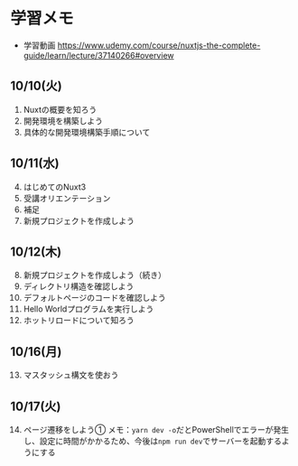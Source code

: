 # 学習メモ
- 学習動画
https://www.udemy.com/course/nuxtjs-the-complete-guide/learn/lecture/37140266#overview

## 10/10(火)
1. Nuxtの概要を知ろう
2. 開発環境を構築しよう
3. 具体的な開発環境構築手順について

## 10/11(水)
4. はじめてのNuxt3
5. 受講オリエンテーション
6. 補足
8. 新規プロジェクトを作成しよう

## 10/12(木)
8. 新規プロジェクトを作成しよう（続き）
9. ディレクトリ構造を確認しよう
10. デフォルトページのコードを確認しよう
11. Hello Worldプログラムを実行しよう
12. ホットリロードについて知ろう

## 10/16(月)
13. マスタッシュ構文を使おう

## 10/17(火)
14. ページ遷移をしよう①
メモ：``` yarn dev -o ```だとPowerShellでエラーが発生し、設定に時間がかかるため、今後は``` npm run dev ```でサーバーを起動するようにする